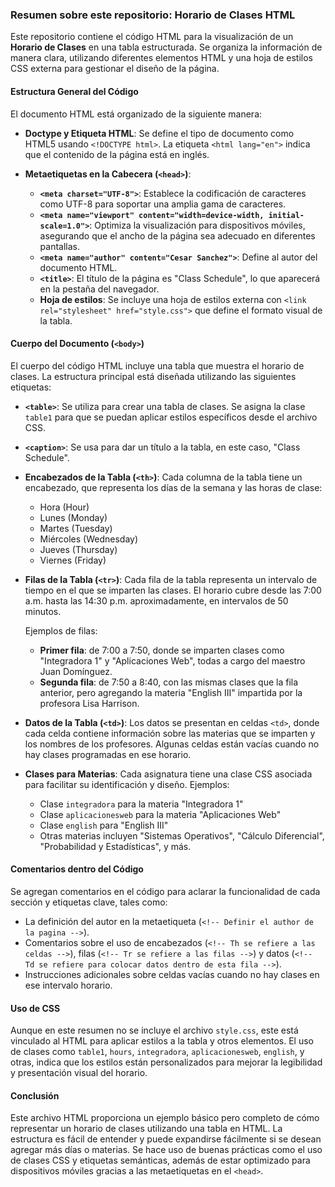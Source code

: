 ### Resumen sobre este repositorio: Horario de Clases HTML

Este repositorio contiene el código HTML para la visualización de un **Horario de Clases** en una tabla estructurada. Se organiza la información de manera clara, utilizando diferentes elementos HTML y una hoja de estilos CSS externa para gestionar el diseño de la página.

#### Estructura General del Código

El documento HTML está organizado de la siguiente manera:

- **Doctype y Etiqueta HTML**: 
  Se define el tipo de documento como HTML5 usando `<!DOCTYPE html>`. La etiqueta `<html lang="en">` indica que el contenido de la página está en inglés.

- **Metaetiquetas en la Cabecera (`<head>`)**:
  - **`<meta charset="UTF-8">`**: Establece la codificación de caracteres como UTF-8 para soportar una amplia gama de caracteres.
  - **`<meta name="viewport" content="width=device-width, initial-scale=1.0">`**: Optimiza la visualización para dispositivos móviles, asegurando que el ancho de la página sea adecuado en diferentes pantallas.
  - **`<meta name="author" content="Cesar Sanchez">`**: Define al autor del documento HTML.
  - **`<title>`**: El título de la página es "Class Schedule", lo que aparecerá en la pestaña del navegador.
  - **Hoja de estilos**: Se incluye una hoja de estilos externa con `<link rel="stylesheet" href="style.css">` que define el formato visual de la tabla.

#### Cuerpo del Documento (`<body>`)

El cuerpo del código HTML incluye una tabla que muestra el horario de clases. La estructura principal está diseñada utilizando las siguientes etiquetas:

- **`<table>`**: Se utiliza para crear una tabla de clases. Se asigna la clase `table1` para que se puedan aplicar estilos específicos desde el archivo CSS.
  
- **`<caption>`**: Se usa para dar un título a la tabla, en este caso, "Class Schedule".

- **Encabezados de la Tabla (`<th>`)**:
  Cada columna de la tabla tiene un encabezado, que representa los días de la semana y las horas de clase:
  - Hora (Hour)
  - Lunes (Monday)
  - Martes (Tuesday)
  - Miércoles (Wednesday)
  - Jueves (Thursday)
  - Viernes (Friday)

- **Filas de la Tabla (`<tr>`)**:
  Cada fila de la tabla representa un intervalo de tiempo en el que se imparten las clases. El horario cubre desde las 7:00 a.m. hasta las 14:30 p.m. aproximadamente, en intervalos de 50 minutos.

  Ejemplos de filas:
  - **Primer fila**: de 7:00 a 7:50, donde se imparten clases como "Integradora 1" y "Aplicaciones Web", todas a cargo del maestro Juan Domínguez.
  - **Segunda fila**: de 7:50 a 8:40, con las mismas clases que la fila anterior, pero agregando la materia "English III" impartida por la profesora Lisa Harrison.

- **Datos de la Tabla (`<td>`)**:
  Los datos se presentan en celdas `<td>`, donde cada celda contiene información sobre las materias que se imparten y los nombres de los profesores. Algunas celdas están vacías cuando no hay clases programadas en ese horario.

- **Clases para Materias**: 
  Cada asignatura tiene una clase CSS asociada para facilitar su identificación y diseño. Ejemplos:
  - Clase `integradora` para la materia "Integradora 1"
  - Clase `aplicacionesweb` para la materia "Aplicaciones Web"
  - Clase `english` para "English III"
  - Otras materias incluyen "Sistemas Operativos", "Cálculo Diferencial", "Probabilidad y Estadísticas", y más.

#### Comentarios dentro del Código

Se agregan comentarios en el código para aclarar la funcionalidad de cada sección y etiquetas clave, tales como:
- La definición del autor en la metaetiqueta (`<!-- Definir el author de la pagina -->`).
- Comentarios sobre el uso de encabezados (`<!-- Th se refiere a las celdas -->`), filas (`<!-- Tr se refiere a las filas -->`) y datos (`<!-- Td se refiere para colocar datos dentro de esta fila -->`).
- Instrucciones adicionales sobre celdas vacías cuando no hay clases en ese intervalo horario.

#### Uso de CSS

Aunque en este resumen no se incluye el archivo `style.css`, este está vinculado al HTML para aplicar estilos a la tabla y otros elementos. El uso de clases como `table1`, `hours`, `integradora`, `aplicacionesweb`, `english`, y otras, indica que los estilos están personalizados para mejorar la legibilidad y presentación visual del horario.

#### Conclusión

Este archivo HTML proporciona un ejemplo básico pero completo de cómo representar un horario de clases utilizando una tabla en HTML. La estructura es fácil de entender y puede expandirse fácilmente si se desean agregar más días o materias. Se hace uso de buenas prácticas como el uso de clases CSS y etiquetas semánticas, además de estar optimizado para dispositivos móviles gracias a las metaetiquetas en el `<head>`.
